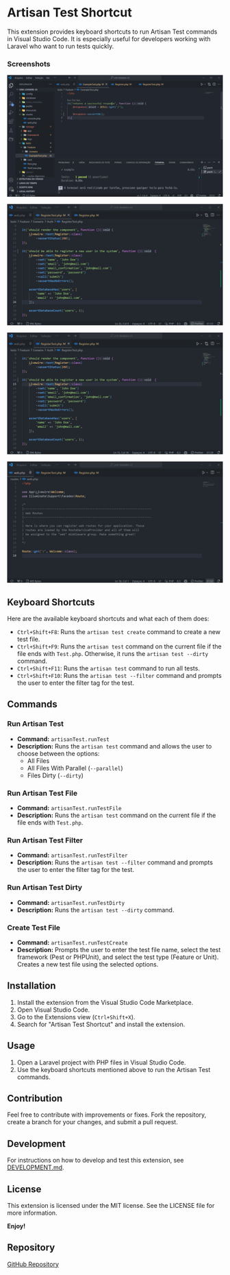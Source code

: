# Artisan Test Shortcut

This extension provides keyboard shortcuts to run Artisan Test commands in Visual Studio Code. It is especially useful for developers working with Laravel who want to run tests quickly.

### Screenshots

![Screenshot 1](images/f8.gif)

![Screenshot 2](images/f9.gif)

![Screenshot 3](images/f10.gif)

![Screenshot 4](images/f11.gif)

## Keyboard Shortcuts

Here are the available keyboard shortcuts and what each of them does:

- `Ctrl+Shift+F8`: Runs the `artisan test create` command to create a new test file.
- `Ctrl+Shift+F9`: Runs the `artisan test` command on the current file if the file ends with `Test.php`. Otherwise, it runs the `artisan test --dirty` command.
- `Ctrl+Shift+F11`: Runs the `artisan test` command to run all tests.
- `Ctrl+Shift+F10`: Runs the `artisan test --filter` command and prompts the user to enter the filter tag for the test.

## Commands

### Run Artisan Test

- **Command:** `artisanTest.runTest`
- **Description:** Runs the `artisan test` command and allows the user to choose between the options:
  - All Files
  - All Files With Parallel (`--parallel`)
  - Files Dirty (`--dirty`)

### Run Artisan Test File

- **Command:** `artisanTest.runTestFile`
- **Description:** Runs the `artisan test` command on the current file if the file ends with `Test.php`.

### Run Artisan Test Filter

- **Command:** `artisanTest.runTestFilter`
- **Description:** Runs the `artisan test --filter` command and prompts the user to enter the filter tag for the test.

### Run Artisan Test Dirty

- **Command:** `artisanTest.runTestDirty`
- **Description:** Runs the `artisan test --dirty` command.

### Create Test File

- **Command:** `artisanTest.runTestCreate`
- **Description:** Prompts the user to enter the test file name, select the test framework (Pest or PHPUnit), and select the test type (Feature or Unit). Creates a new test file using the selected options.

## Installation

1. Install the extension from the Visual Studio Code Marketplace.
2. Open Visual Studio Code.
3. Go to the Extensions view (`Ctrl+Shift+X`).
4. Search for "Artisan Test Shortcut" and install the extension.

## Usage

1. Open a Laravel project with PHP files in Visual Studio Code.
2. Use the keyboard shortcuts mentioned above to run the Artisan Test commands.

## Contribution

Feel free to contribute with improvements or fixes. Fork the repository, create a branch for your changes, and submit a pull request.

## Development

For instructions on how to develop and test this extension, see [DEVELOPMENT.md](DEVELOPMENT.md).

## License

This extension is licensed under the MIT license. See the LICENSE file for more information.

**Enjoy!**

## Repository

[GitHub Repository](https://github.com/jjdevzinho/artisan-test-shortcut)

